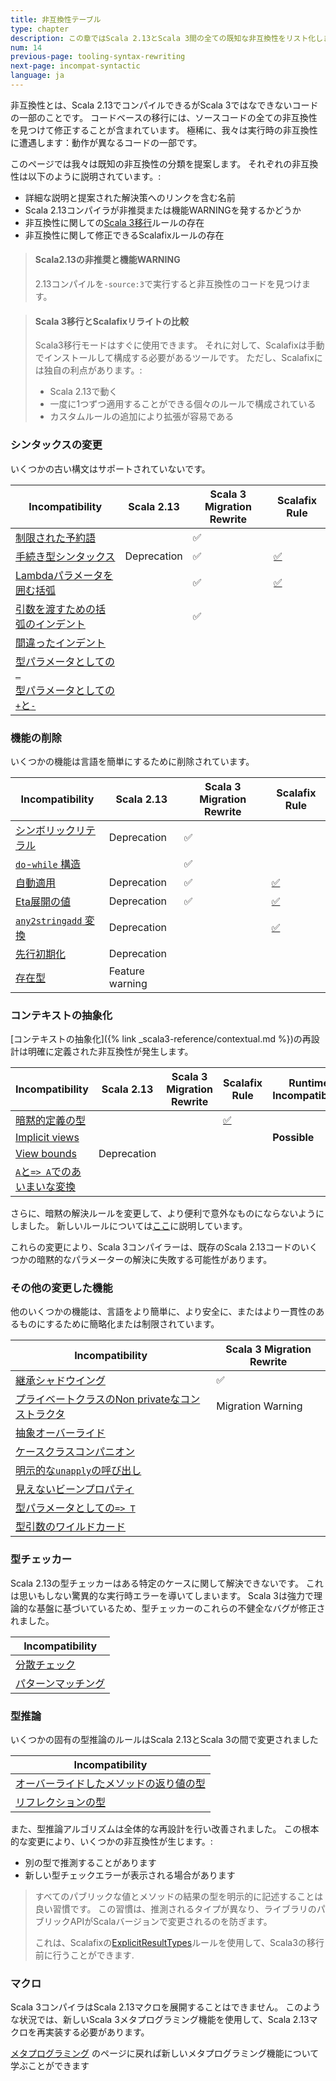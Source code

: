 ```yaml
---
title: 非互換性テーブル
type: chapter
description: この章ではScala 2.13とScala 3間の全ての既知な非互換性をリスト化します  
num: 14
previous-page: tooling-syntax-rewriting
next-page: incompat-syntactic
language: ja
---
```


非互換性とは、Scala 2.13でコンパイルできるがScala 3ではなできないコードの一部のことです。
コードベースの移行には、ソースコードの全ての非互換性を見つけて修正することが含まれています。
極稀に、我々は実行時の非互換性に遭遇します：動作が異なるコードの一部です。

このページでは我々は既知の非互換性の分類を提案します。
それぞれの非互換性は以下のように説明されています。:
 - 詳細な説明と提案された解決策へのリンクを含む名前
 - Scala 2.13コンパイラが非推奨または機能WARNINGを発するかどうか
 - 非互換性に関しての[Scala 3移行](tooling-migration-mode.html)ルールの存在
 - 非互換性に関して修正できるScalafixルールの存在

> #### Scala2.13の非推奨と機能WARNING
> 2.13コンパイルを`-source:3`で実行すると非互換性のコードを見つけます。

> #### Scala 3移行とScalafixリライトの比較
> Scala3移行モードはすぐに使用できます。
> それに対して、Scalafixは手動でインストールして構成する必要があるツールです。
> ただし、Scalafixには独自の利点があります。:
> - Scala 2.13で動く
> - 一度に1つずつ適用することができる個々のルールで構成されている
> - カスタムルールの追加により拡張が容易である

### シンタックスの変更

いくつかの古い構文はサポートされていないです。

|Incompatibility|Scala 2.13|Scala 3 Migration Rewrite|Scalafix Rule|
|--- |--- |--- |--- |
|[制限された予約語](incompat-syntactic.html#制限された予約語)||✅||
|[手続き型シンタックス](incompat-syntactic.html#手続き型シンタックス)|Deprecation|✅|[✅](https://scalacenter.github.io/scalafix/docs/rules/ProcedureSyntax.html)|
|[Lambdaパラメータを囲む括弧](incompat-syntactic.html#lambdaパラメータを囲む括弧)||✅|[✅](https://github.com/ohze/scala-rewrites/tree/dotty/#fixscala213parensaroundlambda)|
|[引数を渡すための括弧のインデント](incompat-syntactic.html#引数を渡すための括弧のインデント)||✅||
|[間違ったインデント](incompat-syntactic.html#間違ったインデント)||||
|[型パラメータとしての`_`](incompat-syntactic.html#型パラメータとしての_)||||
|[型パラメータとしての`+`と`-`](incompat-syntactic.html#型パラメータとしてのと-)||||

### 機能の削除

いくつかの機能は言語を簡単にするために削除されています。

|Incompatibility|Scala 2.13|Scala 3 Migration Rewrite|Scalafix Rule|
|--- |--- |--- |--- |
|[シンボリックリテラル](incompat-dropped-features.html#シンボリックリテラル)|Deprecation|✅||
|[`do`-`while` 構造](incompat-dropped-features.html#do-while-構造)||✅||
|[自動適用](incompat-dropped-features.html#自動適用)|Deprecation|✅|[✅](https://github.com/scala/scala-rewrites/blob/main/rewrites/src/main/scala/fix/scala213/ExplicitNonNullaryApply.scala)|
|[Eta展開の値](incompat-dropped-features.html#eta展開の値)|Deprecation|✅|[✅](https://github.com/scala/scala-rewrites/blob/main/rewrites/src/main/scala/fix/scala213/ExplicitNullaryEtaExpansion.scala)|
|[`any2stringadd` 変換](incompat-dropped-features.html#any2stringadd-変換)|Deprecation||[✅](https://github.com/scala/scala-rewrites/blob/main/rewrites/src/main/scala/fix/scala213/Any2StringAdd.scala)|
|[先行初期化](incompat-dropped-features.html#先行初期化)|Deprecation|||
|[存在型](incompat-dropped-features.html#存在型)|Feature warning|||

### コンテキストの抽象化

[コンテキストの抽象化]({% link _scala3-reference/contextual.md %})の再設計は明確に定義された非互換性が発生します。

|Incompatibility|Scala 2.13|Scala 3 Migration Rewrite|Scalafix Rule|Runtime Incompatibility|
|--- |--- |--- |--- |--- |
|[暗黙的定義の型](incompat-contextual-abstractions.html#暗黙的定義の型)|||[✅](https://github.com/ohze/scala-rewrites#fixexplicittypesexplicitimplicittypes)||
|[Implicit views](incompat-contextual-abstractions.html#implicit-views)||||**Possible**|
|[View bounds](incompat-contextual-abstractions.html#view-bounds)|Deprecation||||
|[`A`と`=> A`でのあいまいな変換](incompat-contextual-abstractions.html#aと-aでのあいまいな変換)|||||

さらに、暗黙の解決ルールを変更して、より便利で意外なものにならないようにしました。
新しいルールについては[ここ](/scala3/reference/changed-features/implicit-resolution.html)に説明しています。

これらの変更により、Scala 3コンパイラーは、既存のScala 2.13コードのいくつかの暗黙的なパラメーターの解決に失敗する可能性があります。

### その他の変更した機能

他のいくつかの機能は、言語をより簡単に、より安全に、またはより一貫性のあるものにするために簡略化または制限されています。

|Incompatibility|Scala 3 Migration Rewrite|
|--- |--- |
|[継承シャドウイング](incompat-other-changes.html#継承シャドウイング)|✅|
|[プライベートクラスのNon privateなコンストラクタ](incompat-other-changes.html#プライベートクラスのnon-privateなコンストラクタ)|Migration Warning|
|[抽象オーバーライド](incompat-other-changes.html#抽象オーバーライド)||
|[ケースクラスコンパニオン](incompat-other-changes.html#ケースクラスコンパニオン)||
|[明示的な`unapply`の呼び出し](incompat-other-changes.html#明示的なunapplyの呼び出し)||
|[見えないビーンプロパティ](incompat-other-changes.html#見えないビーンプロパティ)||
|[型パラメータとしての`=> T`](incompat-other-changes.html#型パラメータとしての-t)||
|[型引数のワイルドカード](incompat-other-changes.html#型引数のワイルドカード)||

### 型チェッカー

Scala 2.13の型チェッカーはある特定のケースに関して解決できないです。
これは思いもしない驚異的な実行時エラーを導いてしまいます。
Scala 3は強力で理論的な基盤に基づいているため、型チェッカーのこれらの不健全なバグが修正されました。

|Incompatibility|
|--- |
|[分散チェック](incompat-type-checker.html#分散チェックの不具合修正)|
|[パターンマッチング](incompat-type-checker.html#パターンマッチングの不具合修正)|

### 型推論

いくつかの固有の型推論のルールはScala 2.13とScala 3の間で変更されました

|Incompatibility|
|--- |
|[オーバーライドしたメソッドの返り値の型](incompat-type-inference.html#オーバーライドしたメソッドの返り値の型)|
|[リフレクションの型](incompat-type-inference.html#リフレクションの型)|

また、型推論アルゴリズムは全体的な再設計を行い改善されました。
この根本的な変更により、いくつかの非互換性が生じます。:
- 別の型で推測することがあります
- 新しい型チェックエラーが表示される場合があります

> すべてのパブリックな値とメソッドの結果の型を明示的に記述することは良い習慣です。
> この習慣は、推測されるタイプが異なり、ライブラリのパブリックAPIがScalaバージョンで変更されるのを防ぎます。
> 
> これは、Scalafixの[ExplicitResultTypes](https://scalacenter.github.io/scalafix/docs/rules/ExplicitResultTypes.html)ルールを使用して、Scala3の移行前に行うことができます.

### マクロ

Scala 3コンパイラはScala 2.13マクロを展開することはできません。
このような状況では、新しいScala 3メタプログラミング機能を使用して、Scala 2.13マクロを再実装する必要があります。

[メタプログラミング](compatibility-metaprogramming.html) のページに戻れば新しいメタプログラミング機能について学ぶことができます
